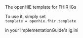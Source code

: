 
The openHIE template for FHIR IGs

To use it, simply set  
   `template = openhie.fhir.template`
   
in your ImplementationGuide's ig.ini

